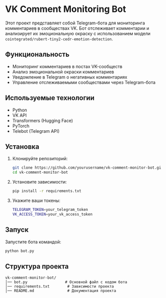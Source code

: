 # VK Comment Monitoring Bot

Этот проект представляет собой Telegram-бота для мониторинга комментариев в сообществах VK. Бот отслеживает комментарии и анализирует их эмоциональную окраску с использованием модели `cointegrated/rubert-tiny2-cedr-emotion-detection`.

## Функциональность

- Мониторинг комментариев в постах VK-сообществ
- Анализ эмоциональной окраски комментариев
- Уведомление в Telegram о негативных комментариях
- Управление отслеживаемыми сообществами через Telegram-бота

## Используемые технологии

- Python
- VK API
- Transformers (Hugging Face)
- PyTorch
- Telebot (Telegram API)

## Установка

1. Клонируйте репозиторий:
   ```sh
   git clone https://github.com/yourusername/vk-comment-monitor-bot.git
   cd vk-comment-monitor-bot
   ```
2. Установите зависимости:
   ```sh
   pip install -r requirements.txt
   ```
3. Укажите ваши токены:
   ```sh
   TELEGRAM_TOKEN=your_telegram_token
   VK_ACCESS_TOKEN=your_vk_access_token
   ```

## Запуск

Запустите бота командой:
```sh
python bot.py
```

## Структура проекта
```
vk-comment-monitor-bot/
│── bot.py                 # Основной файл с кодом бота
│── requirements.txt        # Зависимости проекта
│── README.md               # Документация проекта
```
